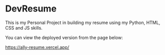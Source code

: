 # DevResume
This is my Personal Project in building my resume using my Python, HTML, CSS and JS skills.

You can view the deployed version from the page below:

https://ally-resume.vercel.app/
